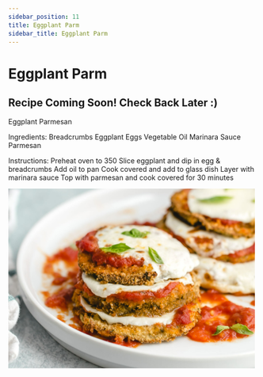```yaml
---
sidebar_position: 11
title: Eggplant Parm
sidebar_title: Eggplant Parm
---
```


# Eggplant Parm 

## Recipe Coming Soon! Check Back Later :)
Eggplant Parmesan

Ingredients:
	Breadcrumbs			Eggplant
	Eggs				Vegetable Oil
	Marinara Sauce		Parmesan

Instructions:
Preheat oven to 350
Slice eggplant and dip in egg & breadcrumbs
Add oil to pan
Cook covered and add to glass dish
Layer with marinara sauce 
Top with parmesan and cook covered for 30 minutes

![Eggplant Parm](./eggplant-parm.png)